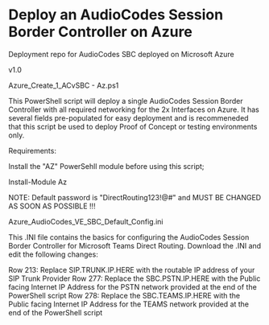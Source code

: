 # Deploy an AudioCodes Session Border Controller on Azure
Deployment repo for AudioCodes SBC deployed on Microsoft Azure

v1.0

Azure_Create_1_ACvSBC - Az.ps1

This PowerShell script will deploy a single AudioCodes Session Border Controller with all required networking for the 2x Interfaces on Azure. It has several fields pre-populated for easy deployment and is recommeneded that this script be used to deploy Proof of Concept or testing environments only.

Requirements:

Install the "AZ" PowerSehll module before using this script;

Install-Module Az

NOTE: Default password is "DirectRouting123!@#" and MUST BE CHANGED AS SOON AS POSSIBLE !!!



Azure_AudioCodes_VE_SBC_Default_Config.ini

This .INI file contains the basics for configuring the AudioCodes Session Border Controller for Microsoft Teams Direct Routing. Download the .INI and edit the following changes:

Row 213: Replace SIP.TRUNK.IP.HERE with the routable IP address of your SIP Trunk Provider
Row 277: Replace the SBC.PSTN.IP.HERE with the Public facing Internet IP Address for the PSTN network provided at the end of the PowerShell script
Row 278: Replace the SBC.TEAMS.IP.HERE with the Public facing Internet IP Address for the TEAMS network provided at the end of the PowerShell script
